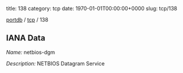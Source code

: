 title: 138
category: tcp
date: 1970-01-01T00:00:00+0000
slug: tcp/138

[portdb](/) / [tcp](/category/tcp.html) / 138


## IANA Data

_Name:_ netbios-dgm

_Description:_ NETBIOS Datagram Service

